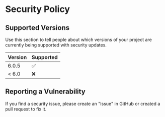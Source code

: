 # Security Policy

## Supported Versions

Use this section to tell people about which versions of your project are
currently being supported with security updates.

| Version | Supported          |
| ------- | ------------------ |
| 6.0.5   | :white_check_mark: |
| < 6.0   | :x:                |

## Reporting a Vulnerability

If you find a security issue, please create an "Issue" in GitHub or created a pull request to fix it.
